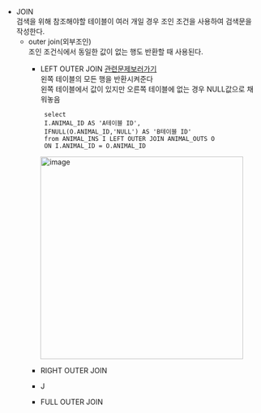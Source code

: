 * JOIN<br>
  검색을 위해 참조해야할 테이블이 여러 개일 경우 조인 조건을 사용하여 검색문을 작성한다.<br>
  * outer join(외부조인)<br>
    조인 조건식에서 동일한 값이 없는 행도 반환할 때 사용된다.
     * LEFT OUTER JOIN [관련문제보러가기](https://school.programmers.co.kr/learn/courses/30/lessons/59044)<br>
       왼쪽 테이블의 모든 행을 반환시켜준다<br>
       왼쪽 테이블에서 값이 있지만 오른쪽 테이블에 없는 경우 NULL값으로 채워놓음<br>
       ```
        select
        I.ANIMAL_ID AS 'A테이블 ID',
        IFNULL(O.ANIMAL_ID,'NULL') AS 'B테이블 ID'
        from ANIMAL_INS I LEFT OUTER JOIN ANIMAL_OUTS O
        ON I.ANIMAL_ID = O.ANIMAL_ID
       ```
        <img src="https://github.com/Jung-MinGi/ComputerScience/assets/118701129/696564c6-333a-44b3-adc6-97abfe425d5f" alt="image" width="400">

     * RIGHT OUTER JOIN
     * J
     * FULL OUTER JOIN
